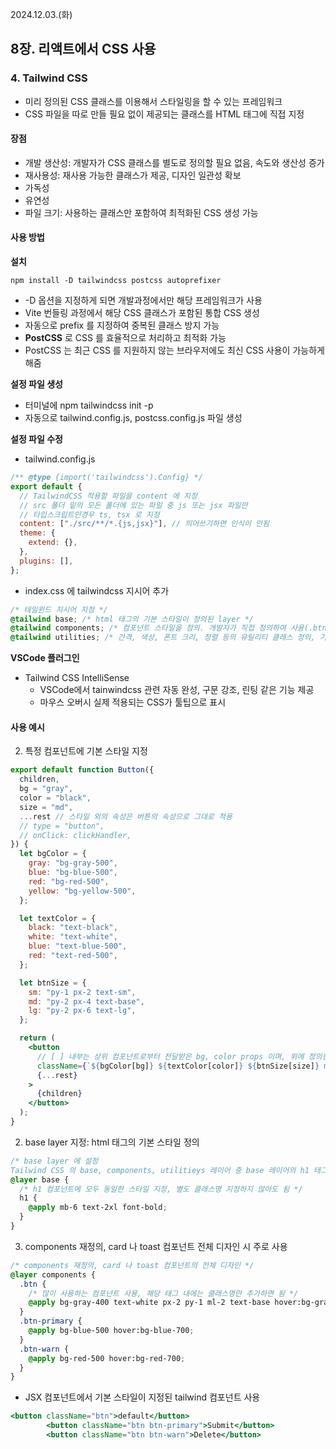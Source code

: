 2024.12.03.(화)

## 8장. 리액트에서 CSS 사용

### 4. Tailwind CSS

- 미리 정의된 CSS 클래스를 이용해서 스타일링을 할 수 있는 프레임워크
- CSS 파일을 따로 만들 필요 없이 제공되는 클래스를 HTML 태그에 직접 지정

#### 장점

- 개발 생산성: 개발자가 CSS 클래스를 별도로 정의할 필요 없음, 속도와 생산성 증가
- 재사용성: 재사용 가능한 클래스가 제공, 디자인 일관성 확보
- 가독성
- 유연성
- 파일 크기: 사용하는 클래스만 포함하여 최적화된 CSS 생성 가능

#### 사용 방법

**설치**

```
npm install -D tailwindcss postcss autoprefixer
```

- -D 옵션을 지정하게 되면 개발과정에서만 해당 프레임워크가 사용
- Vite 번들링 과정에서 해당 CSS 클래스가 포함된 통합 CSS 생성
- 자동으로 prefix 를 지정하여 중복된 클래스 방지 가능
- **PostCSS** 로 CSS 를 효율적으로 처리하고 최적화 가능
- PostCSS 는 최근 CSS 를 지원하지 않는 브라우저에도 최신 CSS 사용이 가능하게 해줌

**설정 파일 생성**

- 터미널에 npm tailwindcss init -p
- 자동으로 tailwind.config.js, postcss.config.js 파일 생성

**설정 파일 수정**

- tailwind.config.js

```js
/** @type {import('tailwindcss').Config} */
export default {
  // TailwindCSS 적용할 파일을 content 에 지정
  // src 폴더 밑의 모든 폴더에 있는 파일 중 js 또는 jsx 파일만
  // 타입스크립트인경우 ts, tsx 로 지정
  content: ["./src/**/*.{js,jsx}"], // 띄어쓰기하면 인식이 안됨
  theme: {
    extend: {},
  },
  plugins: [],
};
```

- index.css 에 tailwindcss 지시어 추가

```css
/* 테일윈드 지시어 지정 */
@tailwind base; /* html 태그의 기본 스타일이 정의된 layer */
@tailwind components; /* 컴포넌트 스타일을 정의. 개발자가 직접 정의하여 사용(.btn, .card, .toast 등) */
@tailwind utilities; /* 간격, 색상, 폰트 크리, 정렬 등의 유틸리티 클래스 정의, 기존 tailwind css 에서 제공하는 값 외에 디테일한 조정이 필요한 경우 사용 */
```

**VSCode 플러그인**

- Tailwind CSS IntelliSense
  - VSCode에서 tainwindcss 관련 자동 완성, 구문 강조, 린팅 같은 기능 제공
  - 마우스 오버시 실제 적용되는 CSS가 툴팁으로 표시

#### 사용 예시

2. 특정 컴포넌트에 기본 스타일 지정

```jsx
export default function Button({
  children,
  bg = "gray",
  color = "black",
  size = "md",
  ...rest // 스타일 외의 속성은 버튼의 속성으로 그대로 적용
  // type = "button",
  // onClick: clickHandler,
}) {
  let bgColor = {
    gray: "bg-gray-500",
    blue: "bg-blue-500",
    red: "bg-red-500",
    yellow: "bg-yellow-500",
  };

  let textColor = {
    black: "text-black",
    white: "text-white",
    blue: "text-blue-500",
    red: "text-red-500",
  };

  let btnSize = {
    sm: "py-1 px-2 text-sm",
    md: "py-2 px-4 text-base",
    lg: "py-2 px-6 text-lg",
  };

  return (
    <button
      // [ ] 내부는 상위 컴포넌트로부터 전달받은 bg, color props 이며, 위에 정의한 스타일 객체에서 속성을 꺼내서 클래스에 지정할 수 있음
      className={`${bgColor[bg]} ${textColor[color]} ${btnSize[size]} m-1 rounded-md`}
      {...rest}
    >
      {children}
    </button>
  );
}
```

2. base layer 지정: html 태그의 기본 스타일 정의

```css
/* base layer 에 설정
Tailwind CSS 의 base, components, utilitieys 레이어 중 base 레이어의 h1 태그 재정의 */
@layer base {
  /* h1 컴포넌트에 모두 동일한 스타일 지정, 별도 클래스명 지정하지 않아도 됨 */
  h1 {
    @apply mb-6 text-2xl font-bold;
  }
}
```

3. components 재정의, card 나 toast 컴포넌트 전체 디자인 시 주로 사용

```css
/* components 재정의, card 나 toast 컴포넌트의 전체 디자인 */
@layer components {
  .btn {
    /* 많이 사용하는 컴포넌트 사용, 해당 태그 내에는 클래스명만 추가하면 됨 */
    @apply bg-gray-400 text-white px-2 py-1 ml-2 text-base hover:bg-gray-600 rounded;
  }
  .btn-primary {
    @apply bg-blue-500 hover:bg-blue-700;
  }
  .btn-warn {
    @apply bg-red-500 hover:bg-red-700;
  }
}
```

- JSX 컴포넌트에서 기본 스타일이 지정된 tailwind 컴포넌트 사용

```jsx
<button className="btn">default</button>
        <button className="btn btn-primary">Submit</button>
        <button className="btn btn-warn">Delete</button>
```
